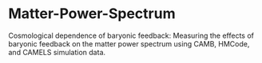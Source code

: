 # Matter-Power-Spectrum
Cosmological dependence of baryonic feedback: Measuring the effects of baryonic feedback on the matter power spectrum using CAMB, HMCode, and CAMELS simulation data.
